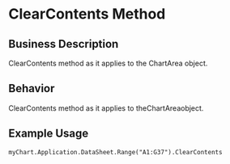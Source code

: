 # ClearContents Method

## Business Description
ClearContents method as it applies to the ChartArea object.

## Behavior
ClearContents method as it applies to theChartAreaobject.

## Example Usage
```vba
myChart.Application.DataSheet.Range("A1:G37").ClearContents
```